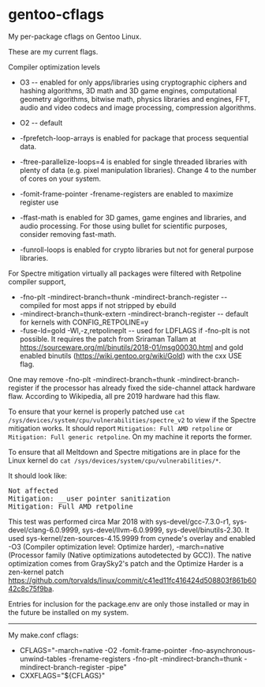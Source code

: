 # gentoo-cflags

My per-package cflags on Gentoo Linux.

These are my current flags.

Compiler optimization levels
* O3 -- enabled for only apps/libraries using cryptographic ciphers and hashing algorithms, 3D math and 3D game engines, computational geometry algorithms, bitwise math, physics libraries and engines, FFT, audio and video codecs and image processing, compression algorithms.
* O2 -- default

* -fprefetch-loop-arrays is enabled for package that process sequential data.
* -ftree-parallelize-loops=4 is enabled for single threaded libraries with plenty of data (e.g. pixel manipulation libraries).  Change 4 to the number of cores on your system.
* -fomit-frame-pointer -frename-registers are enabled to maximize register use
* -ffast-math is enabled for 3D games, game engines and libraries, and audio processing.  For those using bullet for scientific purposes, consider removing fast-math.
* -funroll-loops is enabled for crypto libraries but not for general purpose libraries.

For Spectre mitigation virtually all packages were filtered with Retpoline compiler support,
* -fno-plt -mindirect-branch=thunk -mindirect-branch-register -- compiled for most apps if not stripped by ebuild
* -mindirect-branch=thunk-extern -mindirect-branch-register -- default for kernels with CONFIG_RETPOLINE=y
* -fuse-ld=gold -Wl,-z,retpolineplt -- used for LDFLAGS if -fno-plt is not possible.  It requires the patch from Sriraman Tallam at https://sourceware.org/ml/binutils/2018-01/msg00030.html and gold enabled binutils (https://wiki.gentoo.org/wiki/Gold) with the cxx USE flag.

One may remove -fno-plt -mindirect-branch=thunk -mindirect-branch-register if the processor has already fixed the side-channel attack hardware flaw.  According to Wikipedia, all pre 2019 hardware had this flaw.

To ensure that your kernel is properly patched use `cat /sys/devices/system/cpu/vulnerabilities/spectre_v2` to view if the Spectre mitigation works.  It should report `Mitigation: Full AMD retpoline` or `Mitigation: Full generic retpoline`.  On my machine it reports the former.

To ensure that all Meltdown and Spectre mitigations are in place for the Linux kernel do `cat /sys/devices/system/cpu/vulnerabilities/*`.

It should look like:

<pre>
Not affected
Mitigation: __user pointer sanitization
Mitigation: Full AMD retpoline
</pre>

This test was performed circa Mar 2018 with sys-devel/gcc-7.3.0-r1, sys-devel/clang-6.0.9999, sys-devel/llvm-6.0.9999, sys-devel/binutils-2.30.  It used sys-kernel/zen-sources-4.15.9999 from cynede's overlay and enabled -O3 (Compiler optimization level: Optimize harder), -march=native (Processor family (Native optimizations autodetected by GCC)).  The native optimization comes from GraySky2's patch and the Optimize Harder is a zen-kernel patch https://github.com/torvalds/linux/commit/c41ed11fc416424d508803f861b6042c8c75f9ba.

Entries for inclusion for the package.env are only those installed or may in the future be installed on my system.

----

My make.conf cflags:

* CFLAGS="-march=native -O2 -fomit-frame-pointer -fno-asynchronous-unwind-tables -frename-registers -fno-plt -mindirect-branch=thunk -mindirect-branch-register -pipe"
* CXXFLAGS="${CFLAGS}"
